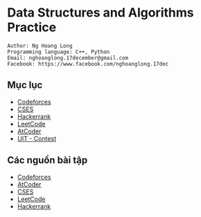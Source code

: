 # Data Structures and Algorithms Practice

```
Author: Ng Hoang Long
Programming language: C++, Python
Email: nghoanglong.17december@gmail.com
Facebook: https://www.facebook.com/nghoanglong.17dec
```

## Mục lục

- [Codeforces](https://github.com/nghoanglong/Competitive-Programming-Practice/tree/master/Codeforces)
- [CSES](https://github.com/nghoanglong/Competitive-Programming-Practice/tree/master/CSES)
- [Hackerrank](https://github.com/nghoanglong/Competitive-Programming-Practice/tree/master/Hackerrank)
- [LeetCode](https://github.com/nghoanglong/Competitive-Programming-Practice/tree/master/LeetCode)
- [AtCoder](https://github.com/nghoanglong/Competitive-Programming-Practice/tree/master/Atcoder)
- [UIT - Contest](https://github.com/nghoanglong/Competitive-Programming-Practice/tree/master/UIT-Contest)

## Các nguồn bài tập

  - [Codeforces](https://codeforces.com/)
  - [AtCoder](https://atcoder.jp/contests/)
  - [CSES](https://cses.fi/)
  - [LeetCode](https://leetcode.com/)
  - [Hackerrank](https://www.hackerrank.com/)
